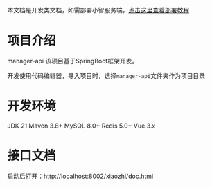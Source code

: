 本文档是开发类文档，如需部署小智服务端，[点击这里查看部署教程](../../README.md#%E9%83%A8%E7%BD%B2%E6%96%87%E6%A1%A3)

# 项目介绍

manager-api 该项目基于SpringBoot框架开发。

开发使用代码编辑器，导入项目时，选择`manager-api`文件夹作为项目目录

# 开发环境
JDK 21
Maven 3.8+
MySQL 8.0+
Redis 5.0+
Vue 3.x

# 接口文档
启动后打开：http://localhost:8002/xiaozhi/doc.html


